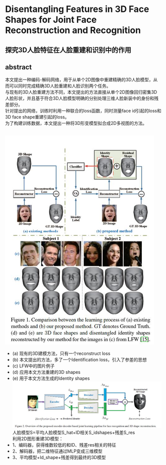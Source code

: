 # Disentangling Features in 3D Face Shapes for Joint Face Reconstruction and Recognition
## 探究3D人脸特征在人脸重建和识别中的作用
## abstract
本文提出一种编码-解码网络，用于从单个2D图像中重建精确的3D人脸模型，从而可以同时完成精确3D人脸重建和人脸识别两个任务。    
与现有的3D人脸重建方法不同，本文提出的方法直接从单个2D图像回归密集3D人脸形状，并且基于符合3D人脸模型明确的分别处理三维人脸新装中的身份和残差部分。   
针对提出的网络，训练时利用一种联合的loss函数，同时测量face id引起的loss和3D face shape重建引起的loss。   
为了构建训练数据，本文提出一种将3D形变模型拟合成2D多视图的方法。
## 
![fig-1](https://github.com/alfredtorres/Reading-notebook/blob/master/MyImage/disentangle%20features%20in%203D%20face_fig-1.jpg)    
* (a) 现有的3D建模方法，只有一个reconstruct loss
* (b) 本文提出的方法，多了一个Identification loss，引入了参差的思想
* (c) LFW中的图片例子
* (d) 应用本文方法重建的3D shapes
* (e) 用于本文方法生成的Identity shapes    
![fig-2](https://github.com/alfredtorres/Reading-notebook/blob/master/MyImage/disentangle%20features%20in%203D%20face_fig-2.jpg)  
人脸模型S=平均人脸模型S_hat+ID相关S_idshapes+残差S_res    
利用2D图形重建3D模型：
* 1、编码器，获得维数较低的和ID、残差res相关的特征
* 2、解码器，把二维特征通过MLP变成三维模型
* 3、平均模型+Id_shape+残差得到最终的3D模型
